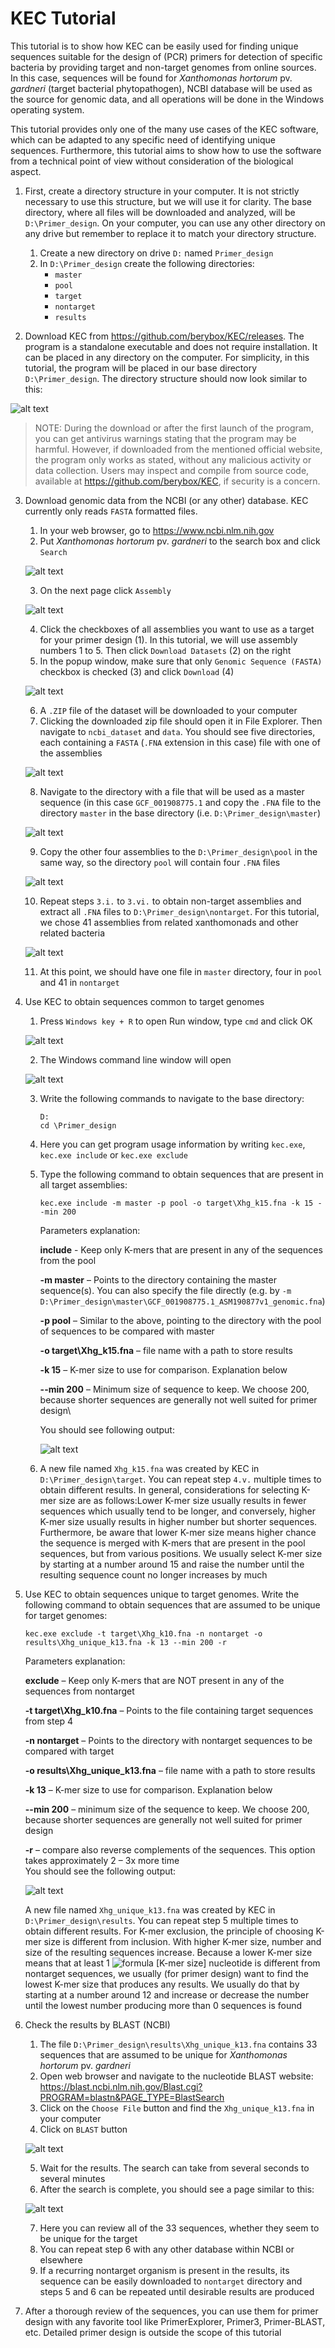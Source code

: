 # KEC Tutorial

This tutorial is to show how KEC can be easily used for finding unique sequences suitable for the design of (PCR) primers for detection of specific bacteria by providing target and non-target genomes from online sources. In this case, sequences will be found for *Xanthomonas hortorum* pv. *gardneri* (target bacterial phytopathogen), NCBI database will be used as the source for genomic data, and all operations will be done in the Windows operating system. 

This tutorial provides only one of the many use cases of the KEC software, which can be adapted to any specific need of identifying unique sequences. Furthermore, this tutorial aims to show how to use the software from a technical point of view without consideration of the biological aspect.

1. First, create a directory structure in your computer. It is not strictly necessary to use this structure, but we will use it for clarity. The base directory, where all files will be downloaded and analyzed, will be   `D:\Primer_design`. On your computer, you can use any other directory on any drive but remember to replace it to match your directory structure.
    1. Create a new directory on drive `D:` named `Primer_design`
    2. In `D:\Primer_design` create the following directories:
        - `master`
        - `pool`
        - `target`
        - `nontarget`
        - `results`

2. Download KEC from <https://github.com/berybox/KEC/releases>. The program is a standalone executable and does not require installation. It can be placed in any directory on the computer. For simplicity, in this tutorial, the program will be placed in our base directory `D:\Primer_design`. The directory structure should now look similar to this:

 ![alt text](./assets/tutorial_fig01.png "Suggested directory structure")

> NOTE: During the download or after the first launch of the program, you can get antivirus warnings stating that the program may be harmful. However, if downloaded from the mentioned official website, the program only works as stated, without any malicious activity or data collection. Users may inspect and compile from source code, available at <https://github.com/berybox/KEC>, if security is a concern.

3. Download genomic data from the NCBI (or any other) database. KEC currently only reads `FASTA` formatted files.
    1. In your web browser, go to <https://www.ncbi.nlm.nih.gov>
    2. Put *Xanthomonas hortorum* pv. *gardneri* to the search box and click `Search` 
    
    ![alt text](./assets/tutorial_fig02.png "NCBI database search")

    3. On the next page click `Assembly`
    
    ![alt text](./assets/tutorial_fig03.png "NCBI database search")
    
    4. Click the checkboxes of all assemblies you want to use as a target for your primer design (1). In this tutorial, we will use assembly numbers 1 to 5. Then click `Download Datasets` (2) on the right
    5. In the popup window, make sure that only `Genomic Sequence (FASTA)` checkbox is checked (3) and click `Download` (4) 
    
    ![alt text](./assets/tutorial_fig04.png "NCBI database search")
    
    6. A `.ZIP` file of the dataset will be downloaded to your computer
    7. Clicking the downloaded zip file should open it in File Explorer. Then navigate to `ncbi_dataset` and `data`. You should see five directories, each containing a `FASTA` (`.FNA` extension in this case) file with one of the assemblies 
    
    ![alt text](./assets/tutorial_fig05.png "Downloaded assemblies")
    
    8. Navigate to the directory with a file that will be used as a master sequence (in this case `GCF_001908775.1` and copy the `.FNA` file to the directory `master` in the base directory (i.e. `D:\Primer_design\master`) 
    
    ![alt text](./assets/tutorial_fig06.png "Copy assembly")
    
    9. Copy the other four assemblies to the `D:\Primer_design\pool` in the same way, so the directory `pool` will contain four `.FNA` files 
    
    ![alt text](./assets/tutorial_fig07.png "Pool directory content")

    10. Repeat steps `3.i.` to `3.vi.` to obtain non-target assemblies and extract all `.FNA` files to `D:\Primer_design\nontarget`. For this tutorial, we chose 41 assemblies from related xanthomonads and other related bacteria
    
    ![alt text](./assets/tutorial_fig08.png "Non-target directory content")

    11. At this point, we should have one file in `master` directory, four in `pool` and 41 in `nontarget`

4. Use KEC to obtain sequences common to target genomes
    1. Press `Windows key + R` to open Run window, type `cmd` and click OK

    ![alt text](./assets/tutorial_fig09.png "Windows RUN window")

    2. The Windows command line window will open

    ![alt text](./assets/tutorial_fig10.png "Windows command line")

    3. Write the following commands to navigate to the base directory:
        ```
        D:
        cd \Primer_design
        ```
    4. Here you can get program usage information by writing `kec.exe`, `kec.exe include` or `kec.exe exclude`
    5. Type the following command to obtain sequences that are present in all target assemblies:
        ```
        kec.exe include -m master -p pool -o target\Xhg_k15.fna -k 15 --min 200
        ```
        Parameters explanation:

        **include** - Keep only K-mers that are present in any of the sequences from the pool

        **-m master** – Points to the directory containing the master sequence(s). You can also specify the file directly (e.g. by `-m D:\Primer_design\master\GCF_001908775.1_ASM190877v1_genomic.fna`)

        **-p pool** – Similar to the above, pointing to the directory with the pool of sequences to be compared with master

        **-o target\Xhg_k15.fna** – file name with a path to store results

        **-k 15** – K-mer size to use for comparison. Explanation below

        **--min 200** – Minimum size of sequence to keep. We choose 200, because shorter sequences are generally not well suited for primer design\
        
        You should see following output:
        
        ![alt text](./assets/tutorial_fig11.png "KEC include output")

    6. A new file named `Xhg_k15.fna` was created by KEC in `D:\Primer_design\target`. You can repeat step `4.v.` multiple times to obtain different results. In general, considerations for selecting K-mer size are as follows:Lower K-mer size usually results in fewer sequences which usually tend to be longer, and conversely, higher K-mer size usually results in higher number but shorter sequences. Furthermore, be aware that lower K-mer size means higher chance the sequence is merged with K-mers that are present in the pool sequences, but from various positions. We usually select K-mer size by starting at a number around 15 and raise the number until the resulting sequence count no longer increases by much

5. Use KEC to obtain sequences unique to target genomes. Write the following command to obtain sequences that are assumed to be unique for target genomes:
    ```
    kec.exe exclude -t target\Xhg_k10.fna -n nontarget -o results\Xhg_unique_k13.fna -k 13 --min 200 -r
    ```
    Parameters explanation:

    **exclude** – Keep only K-mers that are NOT present in any of the sequences from nontarget
    
    **-t target\Xhg_k10.fna** – Points to the file containing target sequences from step 4
    
    **-n nontarget** – Points to the directory with nontarget sequences to be compared with target
    
    **-o results\Xhg_unique_k13.fna** – file name with a path to store results
    
    **-k 13** – K-mer size to use for comparison. Explanation below
    
    **--min 200** – minimum size of the sequence to keep. We choose 200, because shorter sequences are generally not well suited for primer design
    
    **-r** – compare also reverse complements of the sequences. This option takes approximately 2 – 3x more time\
    You should see the following output:
    
    ![alt text](./assets/tutorial_fig12.png "KEC exclude output")

    A new file named `Xhg_unique_k13.fna` was created by KEC in `D:\Primer_design\results`. You can repeat step 5 multiple times to obtain different results. For K-mer exclusion, the principle of choosing K-mer size is different from inclusion. With higher K-mer size, number and size of the resulting sequences increase. Because a lower K-mer size means that at least 1 ![formula](https://render.githubusercontent.com/render/math?math=\div) [K-mer size] nucleotide is different from nontarget sequences, we usually (for primer design) want to find the lowest K-mer size that produces any results. We usually do that by starting at a number around 12 and increase or decrease the number until the lowest number producing more than 0 sequences is found

6. Check the results by BLAST (NCBI)
    1. The file `D:\Primer_design\results\Xhg_unique_k13.fna` contains 33 sequences that are assumed to be unique for *Xanthomonas hortorum* pv. *gardneri*
    2. Open web browser and navigate to the nucleotide BLAST website: <https://blast.ncbi.nlm.nih.gov/Blast.cgi?PROGRAM=blastn&PAGE_TYPE=BlastSearch>
    3. Click on the `Choose File` button and find the `Xhg_unique_k13.fna` in your computer
    4. Click on `BLAST` button

    ![alt text](./assets/tutorial_fig13.png "NCBI BLAST")

    5. Wait for the results. The search can take from several seconds to several minutes
    6. After the search is complete, you should see a page similar to this:

    ![alt text](./assets/tutorial_fig14.png "NCBI BLAST result")

    7. Here you can review all of the 33 sequences, whether they seem to be unique for the target
    8. You can repeat step 6 with any other database within NCBI or elsewhere
    9. If a recurring nontarget organism is present in the results, its sequence can be easily downloaded to `nontarget` directory and steps 5 and 6 can be repeated until desirable results are produced

7. After a thorough review of the sequences, you can use them for primer design with any favorite tool like PrimerExplorer, Primer3, Primer-BLAST, etc. Detailed primer design is outside the scope of this tutorial